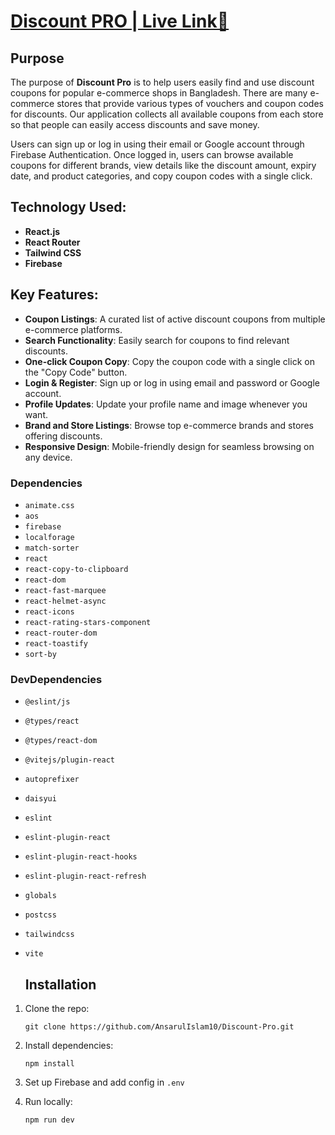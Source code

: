 # [Discount PRO | Live Link🔗](https://discount-pro-10.netlify.app/)

## Purpose
The purpose of **Discount Pro** is to help users easily find and use discount coupons for popular e-commerce shops in Bangladesh. There are many e-commerce stores that provide various types of vouchers and coupon codes for discounts. Our application collects all available coupons from each store so that people can easily access discounts and save money.

Users can sign up or log in using their email or Google account through Firebase Authentication. Once logged in, users can browse available coupons for different brands, view details like the discount amount, expiry date, and product categories, and copy coupon codes with a single click.

## Technology Used:
- **React.js**
- **React Router**
- **Tailwind CSS**
- **Firebase**

## Key Features:
- **Coupon Listings**: A curated list of active discount coupons from multiple e-commerce platforms.
- **Search Functionality**: Easily search for coupons to find relevant discounts.
- **One-click Coupon Copy**: Copy the coupon code with a single click on the "Copy Code" button.
- **Login & Register**: Sign up or log in using email and password or Google account.
- **Profile Updates**: Update your profile name and image whenever you want.
- **Brand and Store Listings**: Browse top e-commerce brands and stores offering discounts.
- **Responsive Design**: Mobile-friendly design for seamless browsing on any device.

### Dependencies
- `animate.css`
- `aos`
- `firebase`
- `localforage`
- `match-sorter`
- `react`
- `react-copy-to-clipboard`
- `react-dom`
- `react-fast-marquee`
- `react-helmet-async`
- `react-icons`
- `react-rating-stars-component`
- `react-router-dom`
- `react-toastify`
- `sort-by`

### DevDependencies
- `@eslint/js`
- `@types/react`
- `@types/react-dom`
- `@vitejs/plugin-react`
- `autoprefixer`
- `daisyui`
- `eslint`
- `eslint-plugin-react`
- `eslint-plugin-react-hooks`
- `eslint-plugin-react-refresh`
- `globals`
- `postcss`
- `tailwindcss`
- `vite`

  ## Installation
1. Clone the repo:
   ```
   git clone https://github.com/AnsarulIslam10/Discount-Pro.git
   ```
2. Install dependencies:
   ```
   npm install
   ```
3. Set up Firebase and add config in `.env`
   
4. Run locally:
   ```
   npm run dev
   ```

